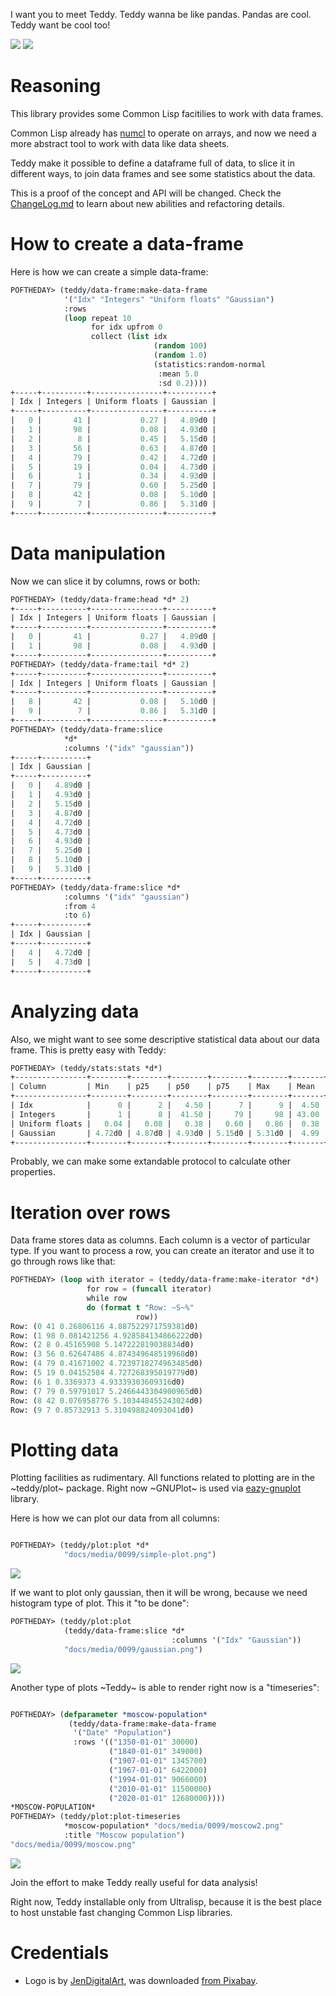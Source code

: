 I want you to meet Teddy. Teddy wanna be like pandas. Pandas are cool. Teddy want be cool too!

![](teddy-bear.png)
![](docs/teddy-bear.png)

# Reasoning

This library provides some Common Lisp facitilies to work with data frames.

Common Lisp already has [numcl](https://github.com/numcl/numcl) to operate on arrays, and now we need
a more abstract tool to work with data like data sheets.

Teddy make it possible to define a dataframe full of data, to slice it in different ways, to join data frames
and see some statistics about the data.

This is a proof of the concept and API will be changed. Check the
[ChangeLog.md](ChangeLog.md) to learn about new abilities and refactoring details.

# How to create a data-frame

Here is how we can create a simple data-frame:

```lisp
POFTHEDAY> (teddy/data-frame:make-data-frame
            '("Idx" "Integers" "Uniform floats" "Gaussian")
            :rows
            (loop repeat 10
                  for idx upfrom 0
                  collect (list idx
                                (random 100)
                                (random 1.0)
                                (statistics:random-normal
                                 :mean 5.0
                                 :sd 0.2))))
+-----+----------+----------------+----------+
| Idx | Integers | Uniform floats | Gaussian |
+-----+----------+----------------+----------+
|   0 |       41 |           0.27 |   4.89d0 |
|   1 |       98 |           0.08 |   4.93d0 |
|   2 |        8 |           0.45 |   5.15d0 |
|   3 |       56 |           0.63 |   4.87d0 |
|   4 |       79 |           0.42 |   4.72d0 |
|   5 |       19 |           0.04 |   4.73d0 |
|   6 |        1 |           0.34 |   4.93d0 |
|   7 |       79 |           0.60 |   5.25d0 |
|   8 |       42 |           0.08 |   5.10d0 |
|   9 |        7 |           0.86 |   5.31d0 |
+-----+----------+----------------+----------+
```

# Data manipulation

Now we can slice it by columns, rows or both:

```lisp
POFTHEDAY> (teddy/data-frame:head *d* 2)
+-----+----------+----------------+----------+
| Idx | Integers | Uniform floats | Gaussian |
+-----+----------+----------------+----------+
|   0 |       41 |           0.27 |   4.89d0 |
|   1 |       98 |           0.08 |   4.93d0 |
+-----+----------+----------------+----------+
POFTHEDAY> (teddy/data-frame:tail *d* 2)
+-----+----------+----------------+----------+
| Idx | Integers | Uniform floats | Gaussian |
+-----+----------+----------------+----------+
|   8 |       42 |           0.08 |   5.10d0 |
|   9 |        7 |           0.86 |   5.31d0 |
+-----+----------+----------------+----------+
POFTHEDAY> (teddy/data-frame:slice
            *d*
            :columns '("idx" "gaussian"))
+-----+----------+
| Idx | Gaussian |
+-----+----------+
|   0 |   4.89d0 |
|   1 |   4.93d0 |
|   2 |   5.15d0 |
|   3 |   4.87d0 |
|   4 |   4.72d0 |
|   5 |   4.73d0 |
|   6 |   4.93d0 |
|   7 |   5.25d0 |
|   8 |   5.10d0 |
|   9 |   5.31d0 |
+-----+----------+
POFTHEDAY> (teddy/data-frame:slice *d*
            :columns '("idx" "gaussian")
            :from 4
            :to 6)
+-----+----------+
| Idx | Gaussian |
+-----+----------+
|   4 |   4.72d0 |
|   5 |   4.73d0 |
+-----+----------+
```

# Analyzing data

Also, we might want to see some descriptive statistical data about our
data frame. This is pretty easy with Teddy:

```lisp
POFTHEDAY> (teddy/stats:stats *d*)
+----------------+--------+--------+--------+--------+--------+-------+-------+---------+
| Column         | Min    | p25    | p50    | p75    | Max    | Mean  | SD    | Sum     |
+----------------+--------+--------+--------+--------+--------+-------+-------+---------+
| Idx            |      0 |      2 |   4.50 |      7 |      9 |  4.50 |  3.03 |      45 |
| Integers       |      1 |      8 |  41.50 |     79 |     98 | 43.00 | 34.40 |     430 |
| Uniform floats |   0.04 |   0.08 |   0.38 |   0.60 |   0.86 |  0.38 |  0.27 |    3.75 |
| Gaussian       | 4.72d0 | 4.87d0 | 4.93d0 | 5.15d0 | 5.31d0 |  4.99 |  0.20 | 49.88d0 |
+----------------+--------+--------+--------+--------+--------+-------+-------+---------+
```

Probably, we can make some extandable protocol to calculate other
properties.

# Iteration over rows

Data frame stores data as columns. Each column is a vector of particular
type. If you want to process a row, you can create an iterator and use
it to go through rows like that:

```lisp
POFTHEDAY> (loop with iterator = (teddy/data-frame:make-iterator *d*)
                 for row = (funcall iterator)
                 while row
                 do (format t "Row: ~S~%"
                            row))
Row: (0 41 0.26806116 4.887522971759381d0)
Row: (1 98 0.081421256 4.928584134866222d0)
Row: (2 8 0.45165908 5.147222819038834d0)
Row: (3 56 0.62647486 4.874349648519968d0)
Row: (4 79 0.41671002 4.7239718274963485d0)
Row: (5 19 0.04152584 4.727268395019779d0)
Row: (6 1 0.3369373 4.93339303609316d0)
Row: (7 79 0.59791017 5.2466443304900965d0)
Row: (8 42 0.076958776 5.103448455243024d0)
Row: (9 7 0.85732913 5.310498824093041d0)

```

# Plotting data

Plotting facilities as rudimentary. All functions related to plotting
are in the ~teddy/plot~ package. Right now ~GNUPlot~ is used via
[eazy-gnuplot](http://quickdocs.org/eazy-gnuplot/) library.

Here is how we can plot our data from all columns:

```lisp

POFTHEDAY> (teddy/plot:plot *d*
            "docs/media/0099/simple-plot.png")
```

![](docs/simple-plot.png)

If we want to plot only gaussian, then it will be wrong, because we need
histogram type of plot. This it "to be done":

```lisp
POFTHEDAY> (teddy/plot:plot
            (teddy/data-frame:slice *d*
                                    :columns '("Idx" "Gaussian"))
            "docs/media/0099/gaussian.png")
```

![](docs/gaussian.png)

Another type of plots ~Teddy~ is able to render right now is a
"timeseries":

```lisp

POFTHEDAY> (defparameter *moscow-population*
             (teddy/data-frame:make-data-frame
              '("Date" "Population")
              :rows '(("1350-01-01" 30000)
                      ("1840-01-01" 349000)
                      ("1907-01-01" 1345700)
                      ("1967-01-01" 6422000)
                      ("1994-01-01" 9066000)
                      ("2010-01-01" 11500000)
                      ("2020-01-01" 12680000))))
*MOSCOW-POPULATION*
POFTHEDAY> (teddy/plot:plot-timeseries
            *moscow-population* "docs/media/0099/moscow2.png"
            :title "Moscow population")
"docs/media/0099/moscow.png"
```

![](docs/moscow.png)

Join the effort to make Teddy really useful for data analysis!

Right now, Teddy installable only from Ultralisp, because it is the best
place to host unstable fast changing Common Lisp libraries.



# Credentials

* Logo is by [JenDigitalArt](https://pixabay.com/users/jendigitalart-6490932/?tab=about), was downloaded [from Pixabay](https://pixabay.com/illustrations/bear-cute-bear-cartoon-adorable-3189349/).
